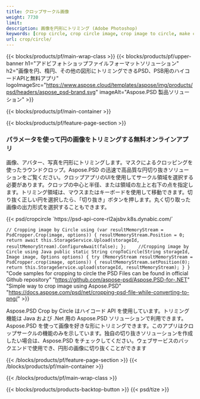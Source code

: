 ```yaml
---
title: クロップサークル画像
weight: 7730
limit: 
description: 画像を円形にトリミング (Adobe Photoshop)
keywords: [crop circle, crop circle image, crop image to circle, make circle photo]
url: crop/circle/
---
```

{{< blocks/products/pf/main-wrap-class >}}
{{< blocks/products/pf/upper-banner h1="アドビフォトショップファイルフォーマットソリューション" h2="画像を円、楕円、その他の図形にトリミングできるPSD、PSB用のハイコードAPIと無料アプリ" logoImageSrc="https://www.aspose.cloud/templates/aspose/img/products/psd/headers/aspose_psd-brand.svg" imageAlt="Aspose.PSD 製品ソリューション" >}}

{{< blocks/products/pf/main-container >}}

{{< blocks/products/pf/feature-page-section >}}
<h3 class="headingpdleft">パラメータを使って円の画像をトリミングする無料オンラインアプリ</h3>
<p>画像、アバター、写真を円形にトリミングします。マスクによるクロッピングを使ったラウンドクロップ。Aspose.PSD の迅速で高品質な円切り抜きソリューションをご覧ください。クロップアプリのUIを使用してサークル領域を選択する必要があります。クロップの中心と半径、または領域の左上と右下の点を指定します。トリミング領域は、マウスまたはキーボードを使用して移動できます。切り抜く正しい円を選択したら、「切り抜き」ボタンを押します。丸く切り取った画像の出力形式を選択することもできます。</p>
{{< psd/cropcircle `https://psd-api-core-rl2ajsbv.k8s.dynabic.com/` 

`// Cropping image by Circle
using (var resultMemoryStream = PsdCropper.Crop(image, options))
{
	resultMemoryStream.Position = 0;
	return await this.StorageService.Upload(storageId, resultMemoryStream).ConfigureAwait(false);
};` 
`    //Cropping image by Circle using Java
     public static String cropToCircle(String storageId, Image image, Options options) {
        try (MemoryStream resultMemoryStream = PsdCropper.crop(image, options)) {
            resultMemoryStream.setPosition(0);
            return this.StorageService.upload(storageId, resultMemoryStream);
        }
    }` 
"Code samples for cropping to circle the PSD Files can be found in official Github repository"  "https://github.com/aspose-psd/Aspose.PSD-for-.NET" 
"Simple way to crop image using Aspose.PSD" "https://docs.aspose.com/psd/net/cropping-psd-file-while-converting-to-png/" >}}
<p>Aspose.PSD Crop by Circle はハイコード API を使用しています。トリミング機能は Java および .Net 用の Aspose.PSD ソリューションで利用できます。Aspose.PSD を使って画像を好きな形にトリミングできます。このアプリはクロップサークルの機能のみを示しています。独自の切り抜きソリューションを作成したい場合は、Aspose.PSD をチェックしてください。ウェブサービスのバックエンドで使用でき、円形の画像に切り抜くことができます</p>
<!--<ul>
<li><a href="psb">PSB Circle Crop</a></li>
<li><a href="ellipse">Ellipse crop App</a></li>
</ul>-->
{{< /blocks/products/pf/feature-page-section >}}
{{< /blocks/products/pf/main-container >}}


{{< /blocks/products/pf/main-wrap-class >}}

{{< blocks/products/products-backtop-button >}}
{{< psd/tize >}}
